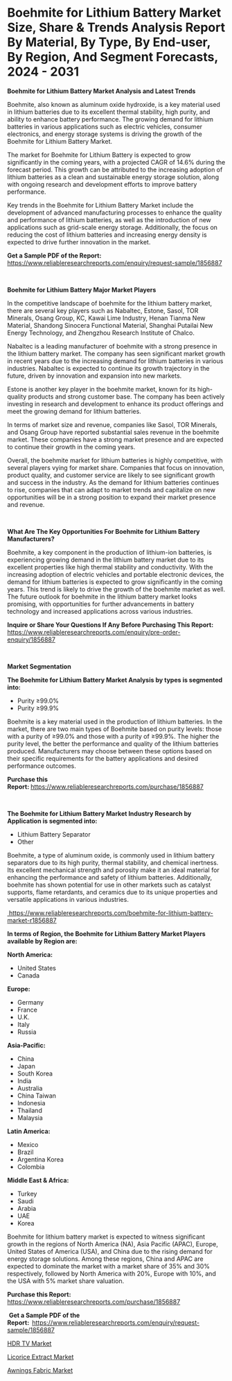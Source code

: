 <p><h1>Boehmite for Lithium Battery Market Size, Share & Trends Analysis Report By Material, By Type, By End-user, By Region, And Segment Forecasts, 2024 - 2031</h1></p><p><strong>Boehmite for Lithium Battery Market Analysis and Latest Trends</strong></p>
<p><p>Boehmite, also known as aluminum oxide hydroxide, is a key material used in lithium batteries due to its excellent thermal stability, high purity, and ability to enhance battery performance. The growing demand for lithium batteries in various applications such as electric vehicles, consumer electronics, and energy storage systems is driving the growth of the Boehmite for Lithium Battery Market.</p><p>The market for Boehmite for Lithium Battery is expected to grow significantly in the coming years, with a projected CAGR of 14.6% during the forecast period. This growth can be attributed to the increasing adoption of lithium batteries as a clean and sustainable energy storage solution, along with ongoing research and development efforts to improve battery performance.</p><p>Key trends in the Boehmite for Lithium Battery Market include the development of advanced manufacturing processes to enhance the quality and performance of lithium batteries, as well as the introduction of new applications such as grid-scale energy storage. Additionally, the focus on reducing the cost of lithium batteries and increasing energy density is expected to drive further innovation in the market.</p></p>
<p><strong>Get a Sample PDF of the Report:&nbsp;</strong> <a href="https://www.reliableresearchreports.com/enquiry/request-sample/1856887">https://www.reliableresearchreports.com/enquiry/request-sample/1856887</a></p>
<p>&nbsp;</p>
<p><strong>Boehmite for Lithium Battery Major Market Players</strong></p>
<p><p>In the competitive landscape of boehmite for the lithium battery market, there are several key players such as Nabaltec, Estone, Sasol, TOR Minerals, Osang Group, KC, Kawai Lime Industry, Henan Tianma New Material, Shandong Sinocera Functional Material, Shanghai Putailai New Energy Technology, and Zhengzhou Research Institute of Chalco.</p><p>Nabaltec is a leading manufacturer of boehmite with a strong presence in the lithium battery market. The company has seen significant market growth in recent years due to the increasing demand for lithium batteries in various industries. Nabaltec is expected to continue its growth trajectory in the future, driven by innovation and expansion into new markets.</p><p>Estone is another key player in the boehmite market, known for its high-quality products and strong customer base. The company has been actively investing in research and development to enhance its product offerings and meet the growing demand for lithium batteries.</p><p>In terms of market size and revenue, companies like Sasol, TOR Minerals, and Osang Group have reported substantial sales revenue in the boehmite market. These companies have a strong market presence and are expected to continue their growth in the coming years.</p><p>Overall, the boehmite market for lithium batteries is highly competitive, with several players vying for market share. Companies that focus on innovation, product quality, and customer service are likely to see significant growth and success in the industry. As the demand for lithium batteries continues to rise, companies that can adapt to market trends and capitalize on new opportunities will be in a strong position to expand their market presence and revenue.</p></p>
<p>&nbsp;</p>
<p><strong>What Are The Key Opportunities For Boehmite for Lithium Battery Manufacturers?</strong></p>
<p><p>Boehmite, a key component in the production of lithium-ion batteries, is experiencing growing demand in the lithium battery market due to its excellent properties like high thermal stability and conductivity. With the increasing adoption of electric vehicles and portable electronic devices, the demand for lithium batteries is expected to grow significantly in the coming years. This trend is likely to drive the growth of the boehmite market as well. The future outlook for boehmite in the lithium battery market looks promising, with opportunities for further advancements in battery technology and increased applications across various industries.</p></p>
<p><strong>Inquire or Share Your Questions If Any Before Purchasing This Report:</strong> <a href="https://www.reliableresearchreports.com/enquiry/pre-order-enquiry/1856887">https://www.reliableresearchreports.com/enquiry/pre-order-enquiry/1856887</a></p>
<p>&nbsp;</p>
<p><strong>Market Segmentation</strong></p>
<p><strong>The Boehmite for Lithium Battery Market Analysis by types is segmented into:</strong></p>
<p><ul><li>Purity ≥99.0%</li><li>Purity ≥99.9%</li></ul></p>
<p><p>Boehmite is a key material used in the production of lithium batteries. In the market, there are two main types of Boehmite based on purity levels: those with a purity of ≥99.0% and those with a purity of ≥99.9%. The higher the purity level, the better the performance and quality of the lithium batteries produced. Manufacturers may choose between these options based on their specific requirements for the battery applications and desired performance outcomes.</p></p>
<p><strong>Purchase this Report:&nbsp;</strong><a href="https://www.reliableresearchreports.com/purchase/1856887">https://www.reliableresearchreports.com/purchase/1856887</a></p>
<p>&nbsp;</p>
<p><strong>The Boehmite for Lithium Battery Market Industry Research by Application is segmented into:</strong></p>
<p><ul><li>Lithium Battery Separator</li><li>Other</li></ul></p>
<p><p>Boehmite, a type of aluminum oxide, is commonly used in lithium battery separators due to its high purity, thermal stability, and chemical inertness. Its excellent mechanical strength and porosity make it an ideal material for enhancing the performance and safety of lithium batteries. Additionally, boehmite has shown potential for use in other markets such as catalyst supports, flame retardants, and ceramics due to its unique properties and versatile applications in various industries.</p></p>
<p><a href="https://www.reliableresearchreports.com/boehmite-for-lithium-battery-market-r1856887">&nbsp;https://www.reliableresearchreports.com/boehmite-for-lithium-battery-market-r1856887</a></p>
<p><strong>In terms of Region, the Boehmite for Lithium Battery Market Players available by Region are:</strong></p>
<p>
    <p> <strong> North America: </strong>
        <ul>
            <li>United States</li>
            <li>Canada</li>
        </ul>
        </p> 
    <p> <strong> Europe: </strong>
        <ul>
            <li>Germany</li>
            <li>France</li>
            <li>U.K.</li>
            <li>Italy</li>
            <li>Russia</li>
        </ul>
        </p> 
    <p> <strong> Asia-Pacific: </strong>
        <ul>
            <li>China</li>
            <li>Japan</li>
            <li>South Korea</li>
            <li>India</li>
            <li>Australia</li>
            <li>China Taiwan</li>
            <li>Indonesia</li>
            <li>Thailand</li>
            <li>Malaysia</li>
        </ul>
        </p> 
    <p> <strong> Latin America: </strong>
        <ul>
            <li>Mexico</li>
            <li>Brazil</li>
            <li>Argentina Korea</li>
            <li>Colombia</li>
        </ul>
        </p> 
    <p> <strong> Middle East & Africa: </strong>
        <ul>
            <li>Turkey</li>
            <li>Saudi</li>
            <li>Arabia</li>
            <li>UAE</li>
            <li>Korea</li>
        </ul>
    </p>
    </p>
<p><p>Boehmite for lithium battery market is expected to witness significant growth in the regions of North America (NA), Asia Pacific (APAC), Europe, United States of America (USA), and China due to the rising demand for energy storage solutions. Among these regions, China and APAC are expected to dominate the market with a market share of 35% and 30% respectively, followed by North America with 20%, Europe with 10%, and the USA with 5% market share valuation.</p></p>
<p><strong>Purchase this Report: </strong><a href="https://www.reliableresearchreports.com/purchase/1856887">https://www.reliableresearchreports.com/purchase/1856887</a></p>
<p>&nbsp;<strong>Get a Sample PDF of the Report:&nbsp;&nbsp;</strong><a href="https://www.reliableresearchreports.com/enquiry/request-sample/1856887">https://www.reliableresearchreports.com/enquiry/request-sample/1856887</a></p>
<p><strong></strong></p>
<p><p><a href="https://www.linkedin.com/pulse/hdr-tv-market-share-evolution-growth-trends-2024-2031-researchoid-vreze?trackingId=L35A4Shrmfc5tXFX%2FjF5IQ%3D%3D">HDR TV Market</a></p><p><a href="https://www.linkedin.com/pulse/licorice-extract-market-offer-valuable-insights-size-share-fq0ke?trackingId=ksTES1GITmL6KOnqd2zchw%3D%3D">Licorice Extract Market</a></p><p><a href="https://www.linkedin.com/pulse/awnings-fabric-market-size-growth-forecast-from-2024-2031-ds0pe?trackingId=qfuGksgAsP6QDOqym0S7uw%3D%3D">Awnings Fabric Market</a></p></p>